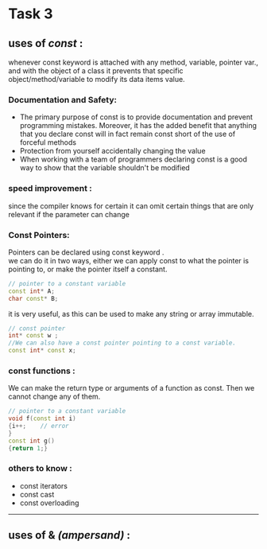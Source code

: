 # Task 3 
## uses of *const* :
  whenever const keyword is attached with any method, variable, pointer var., and 
  with the object of a class it prevents that specific object/method/variable to 
  modify its data items value. 


### Documentation and Safety: 

* The primary purpose of const is to provide documentation and prevent programming mistakes. 
  Moreover, it has the added benefit that anything that you declare const 
  will in fact remain const short of the use of forceful methods
* Protection from yourself accidentally changing the value
* When working with a team of programmers declaring const is a good way to show 
  that the variable shouldn't be modified 

 ### speed improvement :
  since the compiler knows for certain it can omit certain things that are only
  relevant if the parameter can change

### Const Pointers: 
Pointers can be declared using const keyword .  
we can do it in two ways, either we can apply const
to what the pointer is pointing to, or make the pointer itself a constant.

```c++
// pointer to a constant variable
const int* A;
char const* B;
```
it is very useful, as this can be used to make any 
string or array immutable.
```c++
// const pointer 
int* const w ;
//We can also have a const pointer pointing to a const variable.
const int* const x;
```
### const functions :
We can make the return type or arguments of a function as const. 
Then we cannot change any of them.

```c++
// pointer to a constant variable
void f(const int i)
{i++;    // error
}
const int g()
{return 1;}

```
### others to know  :
* const iterators 
* const cast 
* const overloading 
___

## uses of &  *(ampersand)* :


